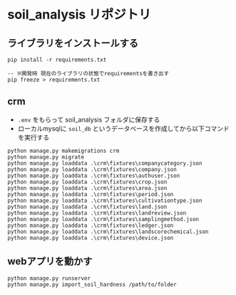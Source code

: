 # soil_analysis リポジトリ
## ライブラリをインストールする
```console
pip install -r requirements.txt

-- ※開発時 現在のライブラリの状態でrequirementsを書き出す
pip freeze > requirements.txt
```

## crm
- `.env` をもらって soil_analysis フォルダに保存する
- ローカルmysqlに `soil_db` というデータベースを作成してから以下コマンドを実行する
```console
python manage.py makemigrations crm
python manage.py migrate
python manage.py loaddata .\crm\fixtures\companycategory.json
python manage.py loaddata .\crm\fixtures\company.json
python manage.py loaddata .\crm\fixtures\authuser.json
python manage.py loaddata .\crm\fixtures\crop.json
python manage.py loaddata .\crm\fixtures\area.json
python manage.py loaddata .\crm\fixtures\period.json
python manage.py loaddata .\crm\fixtures\cultivationtype.json
python manage.py loaddata .\crm\fixtures\land.json
python manage.py loaddata .\crm\fixtures\landreview.json
python manage.py loaddata .\crm\fixtures\samplingmethod.json
python manage.py loaddata .\crm\fixtures\ledger.json
python manage.py loaddata .\crm\fixtures\landscorechemical.json
python manage.py loaddata .\crm\fixtures\device.json
```

## webアプリを動かす
```console
python manage.py runserver
python manage.py import_soil_hardness /path/to/folder
```
